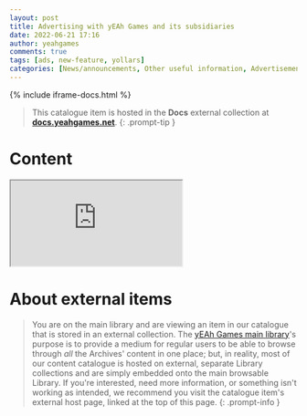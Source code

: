 ```yaml
---
layout: post
title: Advertising with yEAh Games and its subsidiaries
date: 2022-06-21 17:16
author: yeahgames
comments: true
tags: [ads, new-feature, yollars]
categories: [News/announcements, Other useful information, Advertisements]
---
```


{% include iframe-docs.html %}

> This catalogue item is hosted in the **Docs** external collection at **[docs.yeahgames.net](https://docs.yeahgames.net/docs/advertising/about)**.
{: .prompt-tip }



# Content
<div class="iframe-container"> 
  <iframe class="responsive-iframe" src="https://docs.yeahgames.net/docs/advertising/about#advertising-with-yeah-games-and-its-subsidiaries"></iframe>
</div>

# About external items

> You are on the main library and are viewing an item in our catalogue that is stored in an external collection. The [yEAh Games main library](https://library.yeahgames.net)'s purpose is to provide a medium for regular users to be able to browse through *all* the Archives' content in one place; but, in reality, most of our content catalogue is hosted on external, separate Library collections and are simply embedded onto the main browsable Library. If you're interested, need more information, or something isn't working as intended, we recommend you visit the catalogue item's external host page, linked at the top of this page.
{: .prompt-info }